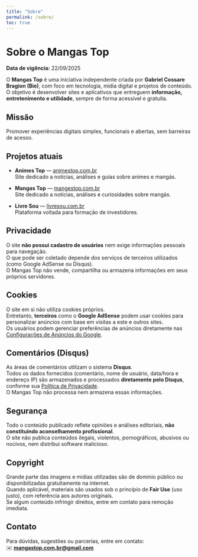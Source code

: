 ```yaml
---
title: "Sobre"
permalink: /sobre/
toc: true
---
```


# Sobre o Mangas Top

**Data de vigência:** 22/09/2025

O **Mangas Top** é uma iniciativa independente criada por **Gabriel Cossare Bragion (Bie)**, com foco em tecnologia, mídia digital e projetos de conteúdo.  
O objetivo é desenvolver sites e aplicativos que entreguem **informação, entretenimento e utilidade**, sempre de forma acessível e gratuita.

## Missão
Promover experiências digitais simples, funcionais e abertas, sem barreiras de acesso.

## Projetos atuais

- **Animes Top** — [animestop.com.br](https://animestop.com.br)  
  Site dedicado a notícias, análises e guias sobre animes e mangás.

- **Mangas Top** — [mangestop.com.br](https://mangastop.com.br)  
  Site dedicado a notícias, análises e curiosidades sobre mangás.

- **Livre Sou** — [livresou.com.br](https://livresou.com.br)  
  Plataforma voltada para formação de investidores.

## Privacidade
O site **não possui cadastro de usuários** nem exige informações pessoais para navegação.  
O que pode ser coletado depende dos serviços de terceiros utilizados (como Google AdSense ou Disqus).  
O Mangas Top não vende, compartilha ou armazena informações em seus próprios servidores.

## Cookies
O site em si não utiliza cookies próprios.  
Entretanto, **terceiros** como o **Google AdSense** podem usar cookies para personalizar anúncios com base em visitas a este e outros sites.  
Os usuários podem gerenciar preferências de anúncios diretamente nas [Configurações de Anúncios do Google](https://adssettings.google.com/).

## Comentários (Disqus)
As áreas de comentários utilizam o sistema **Disqus**.  
Todos os dados fornecidos (comentário, nome de usuário, data/hora e endereço IP) são armazenados e processados **diretamente pelo Disqus**, conforme sua [Política de Privacidade](https://help.disqus.com/en/articles/1717103-disqus-privacy-policy).  
O Mangas Top não processa nem armazena essas informações.

## Segurança
Todo o conteúdo publicado reflete opiniões e análises editoriais, **não constituindo aconselhamento profissional**.  
O site não publica conteúdos ilegais, violentos, pornográficos, abusivos ou nocivos, nem distribui software malicioso.

## Copyright
Grande parte das imagens e mídias utilizadas são de domínio público ou disponibilizadas gratuitamente na internet.  
Quando aplicável, materiais são usados sob o princípio de **Fair Use** (uso justo), com referência aos autores originais.  
Se algum conteúdo infringir direitos, entre em contato para remoção imediata.

## Contato
Para dúvidas, sugestões ou parcerias, entre em contato:  
✉️ **mangastop.com.br@gmail.com**
